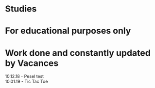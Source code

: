 # Studies
# For educational purposes only
# Work done and constantly updated by Vacances
10.12.18 - Pesel test<br>
10.01.19 - Tic Tac Toe
